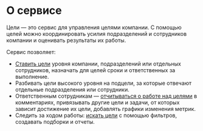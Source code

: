 # О сервисе

Цели — это сервис для управления целями компании. С помощью целей можно координировать усилия подразделений и сотрудников компании и оценивать результаты их работы.

Сервис позволяет:

* [Ставить цели](new-goal.md) уровня компании, подразделений или отдельных сотрудников, назначать для целей сроки и ответственных за выполнение.
* Разбивать цели высокого уровня на подцели, за которые отвечают отдельные подразделения или сотрудники.
* Ответственным сотрудникам — [отчитываться о работе над целями](update.md#status) в комментариях, привязывать другие цели и задачи, от которых зависит достижение их цели, добавлять графики изменения метрик.
* Следить за ходом работы: [искать цели](navigation.md) с помощью фильтров, создавать подборки и отчеты.
